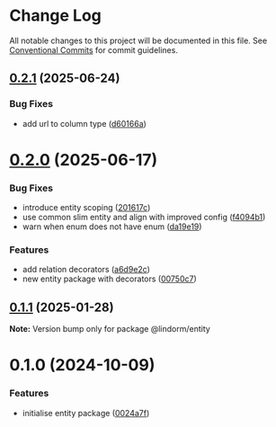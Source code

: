 # Change Log

All notable changes to this project will be documented in this file.
See [Conventional Commits](https://conventionalcommits.org) for commit guidelines.

## [0.2.1](https://github.com/lindorm-io/monorepo/compare/@lindorm/entity@0.2.0...@lindorm/entity@0.2.1) (2025-06-24)

### Bug Fixes

- add url to column type ([d60166a](https://github.com/lindorm-io/monorepo/commit/d60166a77d25929a308bb3078da28741f1e8c094))

# [0.2.0](https://github.com/lindorm-io/monorepo/compare/@lindorm/entity@0.1.1...@lindorm/entity@0.2.0) (2025-06-17)

### Bug Fixes

- introduce entity scoping ([201617c](https://github.com/lindorm-io/monorepo/commit/201617c57e453015a7f42b30d75a122fab7b4a35))
- use common slim entity and align with improved config ([f4094b1](https://github.com/lindorm-io/monorepo/commit/f4094b173f11af4d342ece49d8a3ff72f1846d20))
- warn when enum does not have enum ([da19e19](https://github.com/lindorm-io/monorepo/commit/da19e1984bbaec5140f4ea596e6d744f0a7c41cb))

### Features

- add relation decorators ([a6d9e2c](https://github.com/lindorm-io/monorepo/commit/a6d9e2c5e712f769d23dc3877a932efd458f34c9))
- new entity package with decorators ([00750c7](https://github.com/lindorm-io/monorepo/commit/00750c7380e1c934be8f3f317b4fba7b834f90a8))

## [0.1.1](https://github.com/lindorm-io/monorepo/compare/@lindorm/entity@0.1.0...@lindorm/entity@0.1.1) (2025-01-28)

**Note:** Version bump only for package @lindorm/entity

# 0.1.0 (2024-10-09)

### Features

- initialise entity package ([0024a7f](https://github.com/lindorm-io/monorepo/commit/0024a7fc1d417683eb77c2a985b3bf483396f011))
